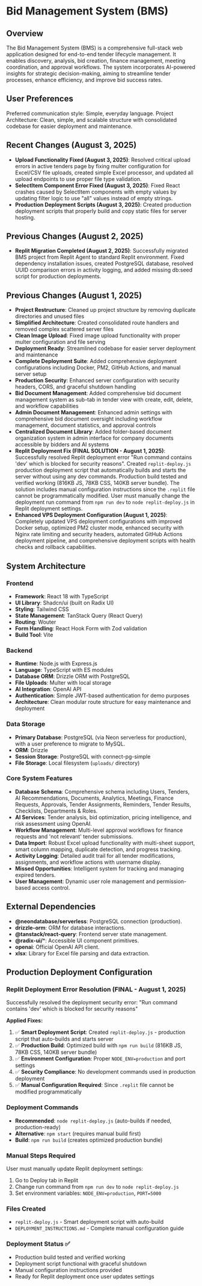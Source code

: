# Bid Management System (BMS)

## Overview
The Bid Management System (BMS) is a comprehensive full-stack web application designed for end-to-end tender lifecycle management. It enables discovery, analysis, bid creation, finance management, meeting coordination, and approval workflows. The system incorporates AI-powered insights for strategic decision-making, aiming to streamline tender processes, enhance efficiency, and improve bid success rates.

## User Preferences
Preferred communication style: Simple, everyday language.
Project Architecture: Clean, simple, and scalable structure with consolidated codebase for easier deployment and maintenance.

## Recent Changes (August 3, 2025)
- **Upload Functionality Fixed (August 3, 2025)**: Resolved critical upload errors in active tenders page by fixing multer configuration for Excel/CSV file uploads, created simple Excel processor, and updated all upload endpoints to use proper file type validation.
- **SelectItem Component Error Fixed (August 3, 2025)**: Fixed React crashes caused by SelectItem components with empty values by updating filter logic to use "all" values instead of empty strings.
- **Production Deployment Scripts (August 3, 2025)**: Created production deployment scripts that properly build and copy static files for server hosting.

## Previous Changes (August 2, 2025)
- **Replit Migration Completed (August 2, 2025)**: Successfully migrated BMS project from Replit Agent to standard Replit environment. Fixed dependency installation issues, created PostgreSQL database, resolved UUID comparison errors in activity logging, and added missing db:seed script for production deployments.

## Previous Changes (August 1, 2025)
- **Project Restructure**: Cleaned up project structure by removing duplicate directories and unused files
- **Simplified Architecture**: Created consolidated route handlers and removed complex scattered server files
- **Clean Image Upload**: Fixed image upload functionality with proper multer configuration and file serving
- **Deployment Ready**: Streamlined codebase for easier server deployment and maintenance
- **Complete Deployment Suite**: Added comprehensive deployment configurations including Docker, PM2, GitHub Actions, and manual server setup
- **Production Security**: Enhanced server configuration with security headers, CORS, and graceful shutdown handling
- **Bid Document Management**: Added comprehensive bid document management system as sub-tab in tender view with create, edit, delete, and workflow capabilities
- **Admin Document Management**: Enhanced admin settings with comprehensive bid document oversight including workflow management, document statistics, and approval controls
- **Centralized Document Library**: Added folder-based document organization system in admin interface for company documents accessible by bidders and AI systems
- **Replit Deployment Fix (FINAL SOLUTION - August 1, 2025)**: Successfully resolved Replit deployment error "Run command contains 'dev' which is blocked for security reasons". Created `replit-deploy.js` production deployment script that automatically builds and starts the server without using any dev commands. Production build tested and verified working (816KB JS, 78KB CSS, 140KB server bundle). The solution includes manual configuration instructions since the `.replit` file cannot be programmatically modified. User must manually change the deployment run command from `npm run dev` to `node replit-deploy.js` in Replit deployment settings.
- **Enhanced VPS Deployment Configuration (August 1, 2025)**: Completely updated VPS deployment configurations with improved Docker setup, optimized PM2 cluster mode, enhanced security with Nginx rate limiting and security headers, automated GitHub Actions deployment pipeline, and comprehensive deployment scripts with health checks and rollback capabilities.

## System Architecture

### Frontend
- **Framework**: React 18 with TypeScript
- **UI Library**: Shadcn/ui (built on Radix UI)
- **Styling**: Tailwind CSS
- **State Management**: TanStack Query (React Query)
- **Routing**: Wouter
- **Form Handling**: React Hook Form with Zod validation
- **Build Tool**: Vite

### Backend
- **Runtime**: Node.js with Express.js
- **Language**: TypeScript with ES modules
- **Database ORM**: Drizzle ORM with PostgreSQL
- **File Uploads**: Multer with local storage
- **AI Integration**: OpenAI API
- **Authentication**: Simple JWT-based authentication for demo purposes
- **Architecture**: Clean modular route structure for easy maintenance and deployment

### Data Storage
- **Primary Database**: PostgreSQL (via Neon serverless for production), with a user preference to migrate to MySQL.
- **ORM**: Drizzle
- **Session Storage**: PostgreSQL with connect-pg-simple
- **File Storage**: Local filesystem (`uploads/` directory)

### Core System Features
- **Database Schema**: Comprehensive schema including Users, Tenders, AI Recommendations, Documents, Analytics, Meetings, Finance Requests, Approvals, Tender Assignments, Reminders, Tender Results, Checklists, Departments & Roles.
- **AI Services**: Tender analysis, bid optimization, pricing intelligence, and risk assessment using OpenAI.
- **Workflow Management**: Multi-level approval workflows for finance requests and 'not relevant' tender submissions.
- **Data Import**: Robust Excel upload functionality with multi-sheet support, smart column mapping, duplicate detection, and progress tracking.
- **Activity Logging**: Detailed audit trail for all tender modifications, assignments, and workflow actions with username display.
- **Missed Opportunities**: Intelligent system for tracking and managing expired tenders.
- **User Management**: Dynamic user role management and permission-based access control.

## External Dependencies

- **@neondatabase/serverless**: PostgreSQL connection (production).
- **drizzle-orm**: ORM for database interactions.
- **@tanstack/react-query**: Frontend server state management.
- **@radix-ui/***: Accessible UI component primitives.
- **openai**: Official OpenAI API client.
- **xlsx**: Library for Excel file parsing and data extraction.

## Production Deployment Configuration

### Replit Deployment Error Resolution (FINAL - August 1, 2025)
Successfully resolved the deployment security error: "Run command contains 'dev' which is blocked for security reasons"

**Applied Fixes:**
1. ✅ **Smart Deployment Script**: Created `replit-deploy.js` - production script that auto-builds and starts server
2. ✅ **Production Build**: Optimized build with `npm run build` (816KB JS, 78KB CSS, 140KB server bundle)
3. ✅ **Environment Configuration**: Proper `NODE_ENV=production` and port settings
4. ✅ **Security Compliance**: No development commands used in production deployment
5. ✅ **Manual Configuration Required**: Since `.replit` file cannot be modified programmatically

### Deployment Commands
- **Recommended**: `node replit-deploy.js` (auto-builds if needed, production-ready)
- **Alternative**: `npm start` (requires manual build first)
- **Build**: `npm run build` (creates optimized production bundle)

### Manual Steps Required
User must manually update Replit deployment settings:
1. Go to Deploy tab in Replit
2. Change run command from `npm run dev` to `node replit-deploy.js`
3. Set environment variables: `NODE_ENV=production`, `PORT=5000`

### Files Created
- `replit-deploy.js` - Smart deployment script with auto-build
- `DEPLOYMENT_INSTRUCTIONS.md` - Complete manual configuration guide

### Deployment Status ✅
- Production build tested and verified working
- Deployment script functional with graceful shutdown
- Manual configuration instructions provided
- Ready for Replit deployment once user updates settings
